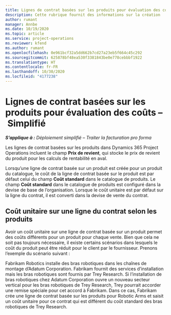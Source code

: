 ```yaml
---
title: Lignes de contrat basées sur les produits pour évaluation des coûts – Simplifié
description: Cette rubrique fournit des informations sur la création
author: rumant
manager: Annbe
ms.date: 10/19/2020
ms.topic: article
ms.service: project-operations
ms.reviewer: kfend
ms.author: rumant
ms.openlocfilehash: 0e961bcf32a5dd662b7cd27a23eb5f664c45c292
ms.sourcegitcommit: 625878bf48ea530f3381843be0e778cebbbf1922
ms.translationtype: HT
ms.contentlocale: fr-FR
ms.lasthandoff: 10/30/2020
ms.locfileid: "4177238"
---
```

# <a name="cost-product-based-contract-lines---lite"></a>Lignes de contrat basées sur les produits pour évaluation des coûts – Simplifié

_**S’applique à :** Déploiement simplifié – Traiter la facturation pro forma_


Les lignes de contrat basées sur les produits dans Dynamics 365 Project Operations incluent le champ **Prix de revient**, qui stocke le prix de revient du produit pour les calculs de rentabilité en aval.

Lorsqu’une ligne de contrat basée sur un produit est créée pour un produit du catalogue, le coût de la ligne de contrat basée sur le produit est par défaut celui du champ **Coût standard** dans le catalogue de produits. Le champ **Coût standard** dans le catalogue de produits est configuré dans la devise de base de l’organisation. Lorsque le coût unitaire est par défaut sur la ligne du contrat, il est converti dans la devise de vente du contrat.

## <a name="unit-cost-on-a-product-based-contract-line"></a>Coût unitaire sur une ligne du contrat selon les produits

Avoir un coût unitaire sur une ligne de contrat basée sur un produit permet des coûts différents pour un produit pour chaque vente. Bien que cela ne soit pas toujours nécessaire, il existe certains scénarios dans lesquels le coût du produit peut être réduit pour le client par le fournisseur. Prenons l’exemple du scénario suivant :

Fabrikam Robotics installe des bras robotiques dans les chaînes de montage d’Adatum Corporation. Fabrikam fournit des services d’installation mais les bras robotiques sont fournis par Trey Research. Si l’installation de bras robotiques chez Adatum Corporation ouvre un nouveau secteur vertical pour les bras robotiques de Trey Research, Trey pourrait accorder une remise spéciale pour cet accord à Fabrikam. Dans ce cas, Fabrikam crée une ligne de contrat basée sur les produits pour Robotic Arms et saisit un coût unitaire pour ce contrat qui est différent du coût standard des bras robotiques de Trey Research.
